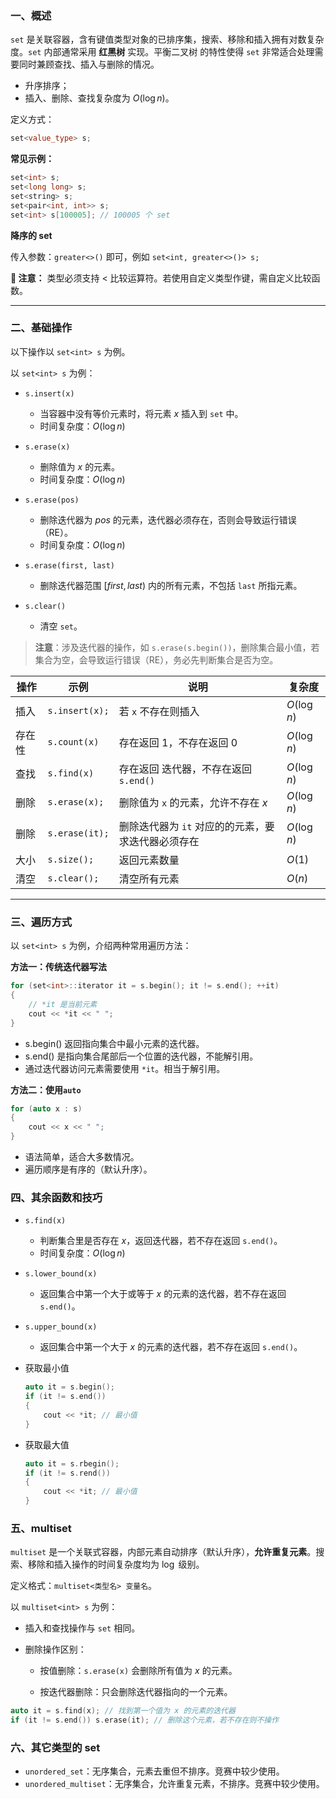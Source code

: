 

### 一、概述

`set` 是关联容器，含有键值类型对象的已排序集，搜索、移除和插入拥有对数复杂度。`set` 内部通常采用 **红黑树** 实现。平衡二叉树 的特性使得 `set` 非常适合处理需要同时兼顾查找、插入与删除的情况。


- 升序排序；
- 插入、删除、查找复杂度为 $O(\log n)$。

定义方式：

```cpp
set<value_type> s;
```

**常见示例：**

```cpp
set<int> s;
set<long long> s;
set<string> s;
set<pair<int, int>> s;
set<int> s[100005]; // 100005 个 set
```

**降序的 set**

传入参数：`greater<>()` 即可，例如 `set<int, greater<>()> s;`

**📌 注意：** 类型必须支持 $<$ 比较运算符。若使用自定义类型作键，需自定义比较函数。

---


### 二、基础操作

以下操作以 `set<int> s` 为例。

以 `set<int> s` 为例：

- `s.insert(x)`  
    - 当容器中没有等价元素时，将元素 $x$ 插入到 `set` 中。  
    - 时间复杂度：$O(\log{n})$

- `s.erase(x)`  
    - 删除值为 $x$ 的元素。  
    - 时间复杂度：$O(\log{n})$

- `s.erase(pos)`  
    - 删除迭代器为 $pos$ 的元素，迭代器必须存在，否则会导致运行错误（RE）。  
    - 时间复杂度：$O(\log{n})$

- `s.erase(first, last)`  
    - 删除迭代器范围 $[first, last)$ 内的所有元素，不包括 `last` 所指元素。

- `s.clear()`  
    - 清空 `set`。

> **注意**：涉及迭代器的操作，如 `s.erase(s.begin())`，删除集合最小值，若集合为空，会导致运行错误（RE），务必先判断集合是否为空。



| 操作    | 示例             | 说明                | 复杂度           |
| ----- | -------------- | ----------------- | ------------- |
| 插入 | `s.insert(x);`   | 若 `x` 不存在则插入 | $O(\log n)$ |
| 存在性   | `s.count(x)`  | 存在返回 1，不存在返回 0    | $O(\log n)$ |
| 查找   | `s.find(x)`  | 存在返回 迭代器，不存在返回 `s.end()`    | $O(\log n)$ |
| 删除   | `s.erase(x);` | 删除值为 `x` 的元素，允许不存在 $x$      | $O(\log n)$ |
| 删除   | `s.erase(it);` | 删除迭代器为 `it` 对应的的元素，要求迭代器必须存在      | $O(\log n)$ |
| 大小  | `s.size();`   | 返回元素数量            | $O(1)$      |
| 清空    | `s.clear();`  | 清空所有元素            | $O(n)$      |

---




### 三、遍历方式

以 `set<int> s` 为例，介绍两种常用遍历方法：

**方法一：传统迭代器写法**

```cpp
for (set<int>::iterator it = s.begin(); it != s.end(); ++it)
{
    // *it 是当前元素
    cout << *it << " ";
}
```

- s.begin() 返回指向集合中最小元素的迭代器。
- s.end() 是指向集合尾部后一个位置的迭代器，不能解引用。
- 通过迭代器访问元素需要使用 `*it`。相当于解引用。


**方法二：使用`auto`**


```cpp
for (auto x : s)
{
    cout << x << " ";
}
```


- 语法简单，适合大多数情况。
- 遍历顺序是有序的（默认升序）。




### 四、其余函数和技巧

- `s.find(x)`  
    - 判断集合里是否存在 $x$，返回迭代器，若不存在返回 `s.end()`。  
    - 时间复杂度：$O(\log{n})$

- `s.lower_bound(x)`  
    - 返回集合中第一个大于或等于 $x$ 的元素的迭代器，若不存在返回 `s.end()`。

- `s.upper_bound(x)`  
    - 返回集合中第一个大于 $x$ 的元素的迭代器，若不存在返回 `s.end()`。

- 获取最小值  

    ```cpp
    auto it = s.begin();
    if (it != s.end()) 
    {
        cout << *it; // 最小值
    }
    ```
    
- 获取最大值  

    ```cpp
    auto it = s.rbegin();
    if (it != s.rend()) 
    {
        cout << *it; // 最小值
    }
    ```

### 五、multiset

`multiset` 是一个关联式容器，内部元素自动排序（默认升序），**允许重复元素**。搜索、移除和插入操作的时间复杂度均为 $\log$ 级别。

定义格式：`multiset<类型名> 变量名`。

以 `multiset<int> s` 为例：

- 插入和查找操作与 `set` 相同。

- 删除操作区别：

    - 按值删除：`s.erase(x)` 会删除所有值为 $x$ 的元素。

    - 按迭代器删除：只会删除迭代器指向的一个元素。

```cpp
auto it = s.find(x); // 找到第一个值为 x 的元素的迭代器
if (it != s.end()) s.erase(it); // 删除这个元素，若不存在则不操作
```


### 六、其它类型的 set


- `unordered_set`：无序集合，元素去重但不排序。竞赛中较少使用。
- `unordered_multiset`：无序集合，允许重复元素，不排序。竞赛中较少使用。